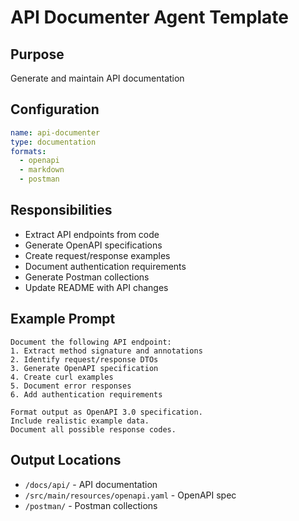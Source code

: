 # API Documenter Agent Template

## Purpose
Generate and maintain API documentation

## Configuration
```yaml
name: api-documenter
type: documentation
formats:
  - openapi
  - markdown
  - postman
```

## Responsibilities
- Extract API endpoints from code
- Generate OpenAPI specifications
- Create request/response examples
- Document authentication requirements
- Generate Postman collections
- Update README with API changes

## Example Prompt
```
Document the following API endpoint:
1. Extract method signature and annotations
2. Identify request/response DTOs
3. Generate OpenAPI specification
4. Create curl examples
5. Document error responses
6. Add authentication requirements

Format output as OpenAPI 3.0 specification.
Include realistic example data.
Document all possible response codes.
```

## Output Locations
- `/docs/api/` - API documentation
- `/src/main/resources/openapi.yaml` - OpenAPI spec
- `/postman/` - Postman collections